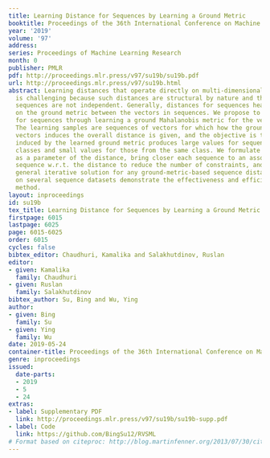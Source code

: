 ```yaml
---
title: Learning Distance for Sequences by Learning a Ground Metric
booktitle: Proceedings of the 36th International Conference on Machine Learning
year: '2019'
volume: '97'
address: 
series: Proceedings of Machine Learning Research
month: 0
publisher: PMLR
pdf: http://proceedings.mlr.press/v97/su19b/su19b.pdf
url: http://proceedings.mlr.press/v97/su19b.html
abstract: Learning distances that operate directly on multi-dimensional sequences
  is challenging because such distances are structural by nature and the vectors in
  sequences are not independent. Generally, distances for sequences heavily depend
  on the ground metric between the vectors in sequences. We propose to learn the distance
  for sequences through learning a ground Mahalanobis metric for the vectors in sequences.
  The learning samples are sequences of vectors for which how the ground metric between
  vectors induces the overall distance is given, and the objective is that the distance
  induced by the learned ground metric produces large values for sequences from different
  classes and small values for those from the same class. We formulate the metric
  as a parameter of the distance, bring closer each sequence to an associated virtual
  sequence w.r.t. the distance to reduce the number of constraints, and develop a
  general iterative solution for any ground-metric-based sequence distance. Experiments
  on several sequence datasets demonstrate the effectiveness and efficiency of our
  method.
layout: inproceedings
id: su19b
tex_title: Learning Distance for Sequences by Learning a Ground Metric
firstpage: 6015
lastpage: 6025
page: 6015-6025
order: 6015
cycles: false
bibtex_editor: Chaudhuri, Kamalika and Salakhutdinov, Ruslan
editor:
- given: Kamalika
  family: Chaudhuri
- given: Ruslan
  family: Salakhutdinov
bibtex_author: Su, Bing and Wu, Ying
author:
- given: Bing
  family: Su
- given: Ying
  family: Wu
date: 2019-05-24
container-title: Proceedings of the 36th International Conference on Machine Learning
genre: inproceedings
issued:
  date-parts:
  - 2019
  - 5
  - 24
extras:
- label: Supplementary PDF
  link: http://proceedings.mlr.press/v97/su19b/su19b-supp.pdf
- label: Code
  link: https://github.com/BingSu12/RVSML
# Format based on citeproc: http://blog.martinfenner.org/2013/07/30/citeproc-yaml-for-bibliographies/
---
```

